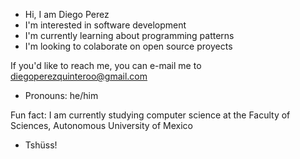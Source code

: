 - Hi, I am Diego Perez
- I'm interested in software development
- I'm currently learning about programming patterns
- I'm looking to colaborate on open source proyects

If you'd like to reach me, you can e-mail me to <diegoperezquinteroo@gmail.com>

- Pronouns: he/him

Fun fact: I am currently studying computer science at the Faculty of Sciences, Autonomous University of Mexico

- Tshüss!
